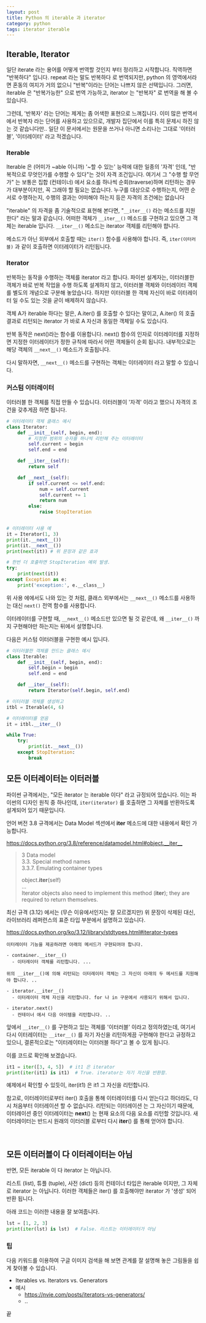 ```yaml
---
layout: post
title: Python 의 iterable 과 iterator
category: python
tags: iterator iterable
---
```



## Iterable, Iterator

일단 iterate 라는 용어를 어떻게 번역할 것인지 부터 정리하고 시작합니다. 직역하면 "반복하다" 입니다. repeat 라는 말도 반복하다 로 번역되지만, python 의 영역에서라면 혼동의 여지가 거의 없으니 "반복"이라는 단어는 나쁘지 않은 선택입니다. 그러면, iterable 은 "반복가능한" 으로 번역 가능하고, iterator 는 "반복자" 로 번역을 해 볼 수 있습니다.

그런데, '반복자' 라는 단어는 제게는 좀 어색한 표현으로 느껴집니다. 이미 많은 번역서에서 반복자 라는 단어를 사용하고 있으므로, 개발자 집단에서 이를 특히 문제시 하진 않는 것 같습니다만.. 일단 이 문서에서는 원문을 쓰거나 아니면 소리나는 그대로 '이터러블', '이터레이터' 라고 적겠습니다.

### Iterable
Iterable 은 (어미가 ~able 이니까) '~할 수 있는' 능력에 대한 일종의 '자격' 인데, "반복적으로 무엇인가를 수행할 수 있다"는 것이 자격 조건입니다.
여기서 그 "수행 할 무언가" 는 보통은 집합 (컨테이너) 에서 요소를 하나씩 순회(traverse)하며 리턴하는 경우가 대부분이지만, 꼭 그래야 할 필요는 없습니다. 누구를 대상으로 수행하는지, 어떤 순서로 수행하는지, 수행의 결과는 어떠해야 하는지 등은 자격의 조건에는 없습니다

"iterable" 의 자격을 좀 기술적으로 표현해 본다면, "`__iter__()` 라는 메소드를 지원한다" 라는 말과 같습니다. 어떠한 객체가 `__iter__()` 메소드를 구현하고 있으면 그 객체는 iterable 입니다. `__iter__()` 메소드는 iterator 객체를 리턴해야 햡니다.

메소드가 아닌 외부에서 호출할 때는 `iter()` 함수를 사용해야 합니다. 즉, `iter(이터러블)` 과 같이 호출하면 이터레이터가 리턴됩니다.


### Iterator
반복하는 동작을 수행하는 객체를 iterator 라고 합니다. 파이썬 설계자는, 이터러블한 객체가 바로 반복 작업을 수행 하도록 설계하지 않고, 이터러블 객체와 이터레이터 객체를 별도의 개념으로 구분해 놓았습니다. 하지만 이터러블 한 객체 자신이 바로 이터레이터 일 수도 있는 것을 굳이 배제하지 않습니다.

객체 A가 iterable 하다는 말은, A.iter() 를 호출할 수 있다는 말이고, A.iter() 의 호출 결과로 리턴되는 iterator 가 바로 A 자신과 동일한 객체일 수도 있습니다.

반복 동작은 next()라는 함수를 이용합니다. next() 함수의 인자로 이터레이터를 지정하면 지정한 이터레이터가 정한 규칙에 따라서 어떤 객체들이 순회 됩니다. 내부적으로는 해당 객체의 `__next__()` 메소드가 호출됩니다.

다시 말하자면, `__next__()` 메소드를 구현하는 객체는 이터레이터 라고 말할 수 있습니다.

### 커스텀 이터레이터
이터러블 한 객체를 직접 만들 수 있습니다. 이터러블이 '자격' 이라고 했으니 자격의 조건을 갖추게끔 하면 됩니다.

```python
# 이터레이터 객체 클래스 예시
class Iterator:
    def __init__(self, begin, end):
        # 지정한 범위의 숫자를 하나씩 리턴해 주는 이터레이터
        self.current = begin
        self.end = end

    def __iter__(self):
        return self

    def __next__(self):
        if self.current <= self.end:
            num = self.current
            self.current += 1
            return num
        else:
            raise StopIteration


# 이터레이터 사용 예
it = Iterator(1, 3)
print(it.__next__())
print(it.__next__())
print(next(it)) # 위 문장과 같은 효과

# 한번 더 호출하면 StopIteration 예외 발생.
try:
    print(next(it))
except Exception as e:
    print('exception:', e.__class__)
```

위 사용 에에서도 나와 있는 것 처럼, 클래스 외부에서는 `__next__()` 메소드를 사용하는 대신 `next()` 전역 함수를 사용합니다.

이터레이터를 구현할 때, `__next__()` 메소드만 있으면 될 것 같은데, 왜 `__iter__()` 까지 구현해야만 하는지는 뒤에서 설명합니다.

다음은 커스텀 이터러블을 구현한 예시 입니다.

```python
# 이터러블한 객체를 만드는 클래스 예시
class Iterable:
    def __init__(self, begin, end):
        self.begin = begin
        self.end = end

    def __iter__(self):
        return Iterator(self.begin, self.end)

# 이터러블 객체를 생성하고
itbl = Iterable(4, 6)

# 이터레이터를 얻음
it = itbl.__iter__()

while True:
    try:
        print(it.__next__())
    except StopIteration:
        break

```






## 모든 이터레이터는 이터러블

파이썬 규격에서는, "모든 iterator 는 iterable 이다" 라고 규정되어 있습니다.
이는 파이썬의 디자인 원칙 중 하나인데, `iter(iterator)` 를 호출하면 그 자체를 반환하도록 설계되어 있기 때문입니다.

언어 버전 3.8 규격에서는 Data Model 섹션에서 __iter__ 메소드에 대한 내용에서 확인 가능합니다.

<https://docs.python.org/3.8/reference/datamodel.html#object.__iter__>

> 3 Data model <br>
> 3.3. Special method names <br>
> 3.3.7. Emulating container types <br>
>
> object.__iter__(self) <br>
> ... <br>
>   Iterator objects also need to implement this method (__iter__); they are required to return themselves.
>

최신 규격 (3.12) 에서는 (무슨 이유에서인지는 잘 모르겠지만) 위 문장이 삭제된 대신, 라이브러리 레퍼런스의 표준 타입 부분에서 설명하고 있습니다.

<https://docs.python.org/ko/3.12/library/stdtypes.html#iterator-types>

```
이터레이터 기능을 제공하려면 아래의 메서드가 구현되어야 합니다.

- container.__iter__()
  - 이터레이터 객체를 리턴합니다. ...

위의 __iter__()에 의해 리턴되는 이터레이터 객체는 그 자신이 아래의 두 메서드를 지원해야 합니다. ..

- iterator.__iter__()
  - 이터레이터 객체 자신을 리턴합니다. for 나 in 구문에서 사용되기 위해서 입니다.

- iterator.next()
  - 컨테이너 에서 다음 아이템을 리턴합니다. ..
```

앞에서 `__iter__()` 를 구현하고 있는 객체를 '이터러블' 이라고 정의하였는데, 여기서 다시 이터레이터는 `__iter__()` 를 자기 자신을 리턴하게끔 구현해야 한다고 규정하고 있으니, 결론적으로는 "이터레이터는 이터러블 하다"고 볼 수 있게 됩니다.

이를 코드로 확인해 보겠습니다.

``` python
it1 = iter([3, 4, 5])  # it1 은 iterator
print(iter(it1) is it1)  # True. iterator는 자기 자신을 반환함.
```

예제에서 확인할 수 있듯이, iter(it1) 은 it1 그 자신을 리턴합니다.

참고로, 이터레이터로부터 iter() 호출을 통해 이터레이터를 다시 얻는다고 하더라도, 다시 처음부터 이터레이션 할 수 없습니다.
리턴되는 이터레이션 는 그 자신이기 때문에, 이터레이션 중인 이터레이터는 __next__() 는 현재 요소의 다음 요소를 리턴할 것입니다.
새 이터레이터는 반드시 원래의 이터러블 로부터 다시 __iter__() 를 통해 얻어야 합니다.

<br>


## 모든 이터러블이 다 이터레이터는 아님

반면, 모든 iterable 이 다 iterator 는 아닙니다.

리스트 (list), 튜플 (tuple), 사전 (dict) 등의 컨테이너 타입은 iterable 이지만, 그 자체로 iterator 는 아닙니다.
이러한 객체들은 iter() 를 호출해야만 iterator 가 '생성' 되어 반환 됩니다.

아래 코드는 이러한 내용을 잘 보여줍니다.

``` python
lst = [1, 2, 3]
print(iter(lst) is lst)  # False. 리스트는 이터레이터가 아님
```


### 팁

다음 키워드를 이용하여 구글 이미지 검색을 해 보면 관계를 잘 설명해 놓은 그림들을 쉽게 찾아볼 수 있습니다.
- Iterables vs. Iterators vs. Generators
- 예시
  - https://nvie.com/posts/iterators-vs-generators/
  - ..


끝


